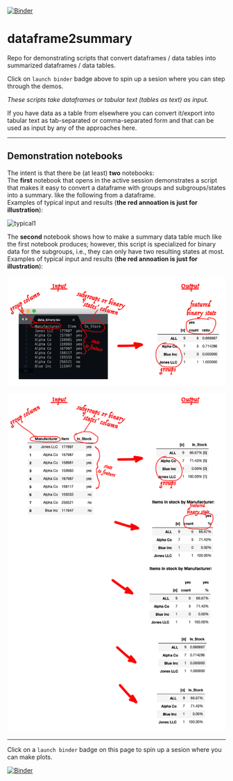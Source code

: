 [![Binder](https://mybinder.org/badge_logo.svg)](https://mybinder.org/v2/gh/fomightez/dataframe2summary/master?filepath=index.ipynb)
# dataframe2summary
Repo for demonstrating scripts that convert dataframes / data tables into summarized dataframes / data tables.

Click on `launch binder` badge above to spin up a sesion where you can step through the demos.

*These scripts take dataframes or tabular text (tables as text) as input.* 

If you have data as a table from elsewhere you can convert it/export into tabular text as tab-separated or comma-separated form and that can be used as input by any of the approaches here.

-----

## Demonstration notebooks

The intent is that there be (at least) **two** notebooks:  
The **first** notebook that opens in the active session demonstrates a script that makes it easy to convert a dataframe with groups and subgroups/states into a summary. like the following from a dataframe.  
Examples of typical input and results (**the red annoation is just for illustration**):

![typical1](imgs/???png)  

The **second** notebook shows how to make a summary data table much like the first notebook produces; however, this script is specialized for binary data for the subgroups, i.e., they can only have two resulting states at most.  
Examples of typical input and results (**the red annoation is just for illustration**):

![data_table_binary](imgs/text_to_binary_first_example.png)  

![df_binary_summaries](imgs/df_based_binary_to_summaries.png)  


-----

Click on a `launch binder` badge on this page to spin up a sesion where you can make plots.

[![Binder](https://mybinder.org/badge_logo.svg)](https://mybinder.org/v2/gh/fomightez/dataframe2summary/master?filepath=index.ipynb)